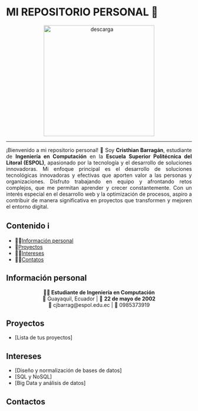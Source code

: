 # MI REPOSITORIO PERSONAL 👋

<div align="center">
  <img src="https://github.com/user-attachments/assets/aad36723-82d2-43cc-bb6e-53c75f6450cd" alt="descarga" width="300">
</div>

---

<p align="justify">
¡Bienvenido a mi repositorio personal! 🎉  
Soy <strong>Cristhian Barragán</strong>, estudiante de <strong>Ingeniería en Computación</strong> en la <strong>Escuela Superior Politécnica del Litoral (ESPOL)</strong>, apasionado por la tecnología y el desarrollo de soluciones innovadoras. Mi enfoque principal es el desarrollo de soluciones tecnológicas innovadoras y efectivas que aporten valor a las personas y organizaciones. Disfruto trabajando en equipo y afrontando retos complejos, que me permitan aprender y crecer constantemente. Con un interés especial en el desarrollo web y la optimización de procesos, aspiro a contribuir de manera significativa en proyectos que transformen y mejoren el entorno digital.

## Contenido ℹ️
* 👨‍💼[Información personal](#información-personal)
* 📁[Proyectos](#proyectos)
* 👨‍💻[Intereses](#intereses)
* 👨‍💻[Contatos](#contactos)
## Información personal
<p align="center"> <strong>👨‍💻 Estudiante de Ingeniería en Computación</strong> <br> 📍 Guayaquil, Ecuador | 🎂 <strong>22 de mayo de 2002</strong> <br> 📧 cjbarrag@espol.edu.ec | 📱 0985373919 </p>

## Proyectos
* [Lista de tus proyectos]
## Intereses
* [Diseño y normalización de bases de datos]
* [SQL y NoSQL]
* [Big Data y análisis de datos]
## Contactos


